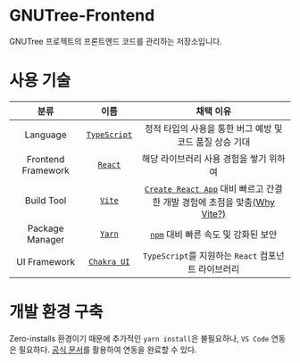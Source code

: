 # GNUTree-Frontend
GNUTree 프로젝트의 프론트엔드 코드를 관리하는 저장소입니다.

# 사용 기술
|분류|이름|채택 이유|
|:---:|:---:|:---:|
|Language|[`TypeScript`](https://www.typescriptlang.org/)|정적 타입의 사용을 통한 버그 예방 및 코드 품질 상승 기대|
|Frontend Framework|[`React`](https://reactjs.org/)|해당 라이브러리 사용 경험을 쌓기 위하여|
|Build Tool|[`Vite`](https://vitejs.dev/)|[`Create React App`](https://github.com/facebook/create-react-app) 대비 빠르고 간결한 개발 경험에 초점을 맞춤[(Why Vite?)](https://vitejs.dev/guide/why.html)|
|Package Manager|[`Yarn`](https://yarnpkg.com/)|[`npm`](https://github.com/npm/cli) 대비 빠른 속도 및 강화된 보안|
|UI Framework|[`Chakra UI`](https://chakra-ui.com/)|`TypeScript`를 지원하는 `React` 컴포넌트 라이브러리|

# 개발 환경 구축
Zero-installs 환경이기 때문에 추가적인 `yarn install`은 불필요하나, `VS Code` 연동은 필요하다. [공식 문서](https://yarnpkg.com/getting-started/editor-sdks#vscode)를 활용하여 연동을 완료할 수 있다.